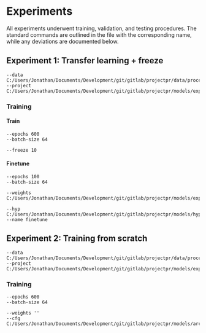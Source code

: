 # Experiments

All experiments underwent training, validation, and testing procedures. The standard commands are outlined in the 
file with the corresponding name, while any deviations are documented below.


## Experiment 1: Transfer learning + freeze

```
--data C:/Users/Jonathan/Documents/Development/git/gitlab/projectpr/data/processed/ds_ascent_1000/ascent_1000.yaml
--project C:/Users/Jonathan/Documents/Development/git/gitlab/projectpr/models/experiments/experiment01
```

### Training

#### Train

```
--epochs 600
--batch-size 64

--freeze 10
```

#### Finetune

```
--epochs 100
--batch-size 64

--weights C:/Users/Jonathan/Documents/Development/git/gitlab/projectpr/models/experiments/experiment01/train/weights/best.pt

--hyp C:/Users/Jonathan/Documents/Development/git/gitlab/projectpr/models/hyps/hyp.finetune.yaml
--name finetune
```

## Experiment 2: Training from scratch

```
--data C:/Users/Jonathan/Documents/Development/git/gitlab/projectpr/data/processed/ds_ascent_1000/ascent_1000.yaml
--project C:/Users/Jonathan/Documents/Development/git/gitlab/projectpr/models/experiments/experiment02
```

### Training

```
--epochs 600
--batch-size 64

--weights ''
--cfg C:/Users/Jonathan/Documents/Development/git/gitlab/projectpr/models/architectures/pr_yolov5s.yaml
```
